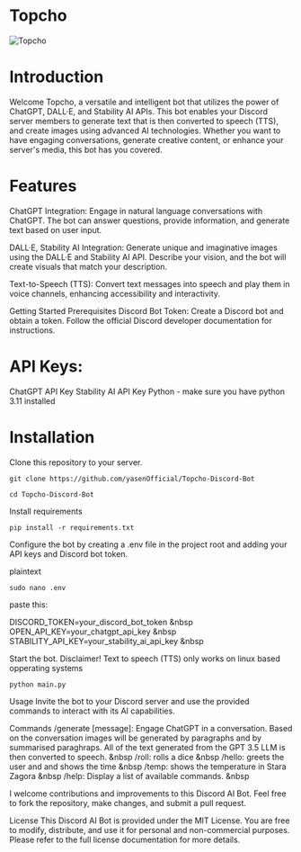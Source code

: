 # Topcho
![Topcho](https://github.com/yasenOfficial/Topcho-Discord-Bot/blob/main/discordbot.png)

# Introduction
Welcome Topcho, a versatile and intelligent bot that utilizes the power of ChatGPT, DALL·E, and Stability AI APIs. This bot enables your Discord server members to generate text that is then converted to speech (TTS), and create images using advanced AI technologies. Whether you want to have engaging conversations, generate creative content, or enhance your server's media, this bot has you covered.

# Features
ChatGPT Integration: Engage in natural language conversations with ChatGPT. The bot can answer questions, provide information, and generate text based on user input.

DALL·E, Stability AI Integration: Generate unique and imaginative images using the DALL·E and Stability AI API. Describe your vision, and the bot will create visuals that match your description.

Text-to-Speech (TTS): Convert text messages into speech and play them in voice channels, enhancing accessibility and interactivity.

Getting Started
Prerequisites
Discord Bot Token: Create a Discord bot and obtain a token. Follow the official Discord developer documentation for instructions.

# API Keys:

ChatGPT API Key
Stability AI API Key
Python - make sure you have python 3.11 installed

# Installation

Clone this repository to your server.
```
git clone https://github.com/yasenOfficial/Topcho-Discord-Bot
```


```
cd Topcho-Discord-Bot
```

Install requirements

```
pip install -r requirements.txt
```

Configure the bot by creating a .env file in the project root and adding your API keys and Discord bot token.

plaintext

```
sudo nano .env
```
paste this:

DISCORD_TOKEN=your_discord_bot_token &nbsp 
OPEN_API_KEY=your_chatgpt_api_key &nbsp
STABILITY_API_KEY=your_stability_ai_api_key &nbsp

Start the bot. Disclaimer! Text to speech (TTS) only works on linux based opperating systems

```
python main.py
```

Usage
Invite the bot to your Discord server and use the provided commands to interact with its AI capabilities.

Commands
/generate [message]: Engage ChatGPT in a conversation. Based on the conversation images will be generated by paragraphs and by summarised paraghraps. All of the text generated from the GPT 3.5 LLM is then converted to speech. &nbsp
/roll: rolls a dice &nbsp
/hello: greets the user and  and shows the time &nbsp
/temp: shows the temperature in Stara Zagora &nbsp
/help: Display a list of available commands. &nbsp

I welcome contributions and improvements to this Discord AI Bot. Feel free to fork the repository, make changes, and submit a pull request.

License
This Discord AI Bot is provided under the MIT License. You are free to modify, distribute, and use it for personal and non-commercial purposes. Please refer to the full license documentation for more details.
